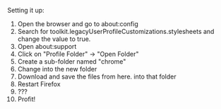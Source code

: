 Setting it up:
1. Open the browser and go to about:config
2. Search for toolkit.legacyUserProfileCustomizations.stylesheets and change the value to true. 
3. Open about:support
4. Click on "Profile Folder" -> "Open Folder"
5. Create a sub-folder named "chrome"
6. Change into the new folder
7. Download and save the files from here. into that folder
8. Restart Firefox
9. ???
10. Profit!
